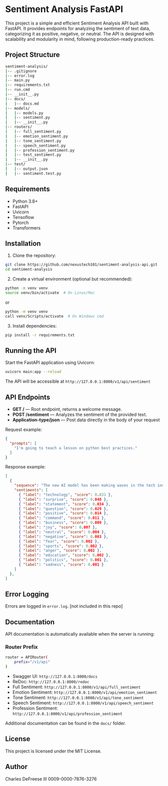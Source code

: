 # Sentiment Analysis FastAPI

This project is a simple and efficient Sentiment Analysis API built with FastAPI. It provides endpoints for analyzing the sentiment of text data, categorizing it as positive, negative, or neutral. The API is designed with scalability and modularity in mind, following production-ready practices.

## Project Structure

```bash
sentiment-analysis/
|-- .gitignore
|-- error.log
|-- main.py
|-- requirements.txt
|-- run.cmd
|-- __init__.py
|-- docs/
|   |-- docs.md
|-- models/
|   |-- models.py
|   |-- sentiment.py
|   |-- __init__.py
|-- routers/
|   |-- full_sentiment.py
|   |-- emotion_sentiment.py
|   |-- tone_sentiment.py
|   |-- speech_sentiment.py
|   |-- profession_sentiment.py
|   |-- test_sentiment.py
|   |-- __init__.py
|-- test/
|   |-- output.json
|   |-- sentiment.test.py
```

## Requirements

- Python 3.8+
- FastAPI
- Uvicorn
- Tensoflow
- Pytorch
- Transformers

## Installation

1. Clone the repository:

```bash
git clone https://github.com/nexustech101/sentiment-analysis-api.git
cd sentiment-analysis
```

2. Create a virtual environment (optional but recommended):

```bash
python -m venv venv
source venv/bin/activate  # On Linux/Mac
```

or

```bash
python -m venv venv
call venv/Scripts/activate  # On Windows cmd
```

3. Install dependencies:

```bash
pip install -r requirements.txt
```

## Running the API

Start the FastAPI application using Uvicorn:

```bash
uvicorn main:app --reload
```

The API will be accessible at `http://127.0.0.1:8000/v1/api/sentiment`

## API Endpoints

- **GET /** — Root endpoint, returns a welcome message.
- **POST /sentiment** — Analyzes the sentiment of the provided text.
- **Application-type/json** — Post data directly in the body of your request

Request example:

```json
{
  "prompts": [
    "I'm going to teach a lesson on python best practices."
  ]
}
```

Response example:

```json
[
  {
    "sequence": "The new AI model has been making waves in the tech industry.",
    "sentiments": [
      { "label": "technology", "score": 0.831 },
      { "label": "surprise", "score": 0.048 },
      { "label": "statement", "score": 0.034 },
      { "label": "question", "score": 0.029 },
      { "label": "positive", "score": 0.014 },
      { "label": "command", "score": 0.011 },
      { "label": "business", "score": 0.009 },
      { "label": "joy", "score": 0.007 },
      { "label": "neutral", "score": 0.004 },
      { "label": "negative", "score": 0.003 },
      { "label": "fear", "score": 0.002 },
      { "label": "sports", "score": 0.002 },
      { "label": "anger", "score": 0.002 },
      { "label": "education", "score": 0.002 },
      { "label": "politics", "score": 0.001 },
      { "label": "sadness", "score": 0.001 }
    ]
  },
]
```

## Error Logging

Errors are logged in `error.log`. [not included in this repo]

## Documentation

API documentation is automatically available when the server is running:

### Router Prefix

```bash
router = APIRouter(
    prefix="/v1/api"
)
```

- Swagger UI: `http://127.0.0.1:8000/docs`
- ReDoc: `http://127.0.0.1:8000/redoc`
- Full Sentiment: `http://127.0.0.1:8000/v1/api/full_sentiment`
- Emotion Sentiment: `http://127.0.0.1:8000/v1/api/emotion_sentiment`
- Tone Sentiment: `http://127.0.0.1:8000/v1/api/tone_sentiment`
- Speech Sentiment: `http://127.0.0.1:8000/v1/api/speech_sentiment`
- Profession Sentiment: `http://127.0.0.1:8000/v1/api/profession_sentiment`

Additional documentation can be found in the `docs/` folder.

## License

This project is licensed under the MIT License.

## Author

Charles DeFreese III
0009-0000-7876-3276
